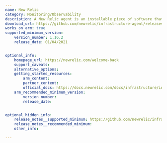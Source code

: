```yaml
---
name: New Relic
category: Monitoring/Observability
description: A New Relic agent is an installable piece of software that integrates with multiple types of technologies (for example, web frameworks, operating systems, and types of databases) and reports data to New Relic, usually on a specific cadence.
download_url: https://github.com/newrelic/infrastructure-agent/releases
works_on_arm: true
supported_minimum_version:
    version_number: 1.16.2
    release_date: 01/04/2021


optional_info:
    homepage_url: https://newrelic.com/welcome-back
    support_caveats:
    alternative_options:
    getting_started_resources:
        arm_content:
        partner_content: 
        official_docs: https://docs.newrelic.com/docs/infrastructure/install-infrastructure-agent/linux-installation/install-infrastructure-monitoring-agent-linux/
    arm_recommended_minimum_version:
        version_number:
        release_date:


optional_hidden_info:
    release_notes__supported_minimum: https://github.com/newrelic/infrastructure-agent/releases/tag/1.16.2
    release_notes__recommended_minimum:
    other_info:

---
```

